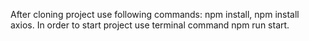 After cloning project use following commands: npm install, npm install axios.
In order to start project use terminal command npm run start.